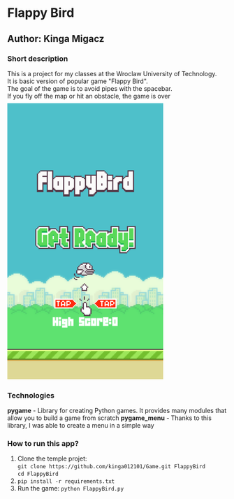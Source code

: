 # Flappy Bird
## Author: Kinga Migacz
### Short description
This is a project for my classes at the Wroclaw University of Technology.\
It is basic version of popular game "Flappy Bird".\
The goal of the game is to avoid pipes with the spacebar.\
If you fly off the map or hit an obstacle, the game is over\
![Screenshot](assets\bird2.png)
### Technologies
**pygame** - Library for creating Python games. It provides many modules that allow you to build a game from scratch
**pygame_menu** - Thanks to this library, I was able to create a menu in a simple way
### How to run this app?
1. Clone the temple projet:\
`git clone https://github.com/kinga012101/Game.git FlappyBird`\
`cd FlappyBird`
2. `pip install -r requirements.txt`
3. Run the game: `python FlappyBird.py`
